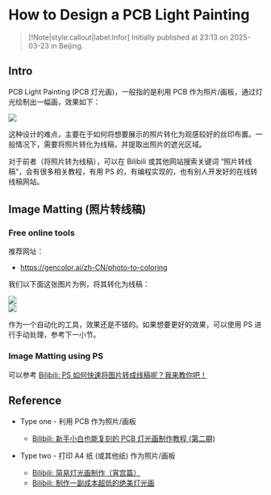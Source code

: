 # How to Design a PCB Light Painting

> [!Note|style:callout|label:Infor]
Initially published at 23:13 on 2025-03-23 in Beijing.

## Intro

PCB Light Painting (PCB 灯光画)，一般指的是利用 PCB 作为照片/画板，通过灯光绘制出一幅画，效果如下：
<div class="center"><img src="https://imagebank-0.oss-cn-beijing.aliyuncs.com/VS-PicGo/2025-03-23-23-41-20_How to Design a PCB Light Painting.png"/></div>

这种设计的难点，主要在于如何将想要展示的照片转化为观感较好的丝印布置。一般情况下，需要将照片转化为线稿，并提取出照片的遮光区域。

对于前者（将照片转为线稿），可以在 Bilibili 或其他网站搜索关键词 “照片转线稿”，会有很多相关教程，有用 PS 的，有编程实现的，也有别人开发好的在线转线稿网站。

## Image Matting (照片转线稿)

### Free online tools


推荐网址：
- https://gencolor.ai/zh-CN/photo-to-coloring

我们以下面这张图片为例，将其转化为线稿：
<div class="center"><img src="https://imagebank-0.oss-cn-beijing.aliyuncs.com/VS-PicGo/2025-03-23-23-16-32_How to Design a PCB Light Painting.jpeg"/></div>
<div class="center"><img src="https://imagebank-0.oss-cn-beijing.aliyuncs.com/VS-PicGo/2025-03-23-23-51-04_How to Design a PCB Light Painting.png"/></div>

作为一个自动化的工具，效果还是不错的。如果想要更好的效果，可以使用 PS 进行手动处理，参考下一小节。

### Image Matting using PS

可以参考 [Bilibili: PS 如何快速将图片转成线稿呢？我来教你吧！](https://www.bilibili.com/video/BV1fK411K78c)


## Reference

- Type one - 利用 PCB 作为照片/画板
    - [Bilibili: 新手小白也能复刻的 PCB 灯光画制作教程 (第二期)](https://www.bilibili.com/video/BV1QU411d7Ph?vd_source=cc1a55267bfd4977e53958893f16a4a9)

- Type two - 打印 A4 纸 (或其他纸) 作为照片/画板
    - [Bilibili: 简易灯光画制作（宵宫篇）](https://www.bilibili.com/video/BV18N411M71L)
    - [Bilibili: 制作一副成本超低的绝美灯光画](https://www.bilibili.com/video/BV1uuNWeXEV6)